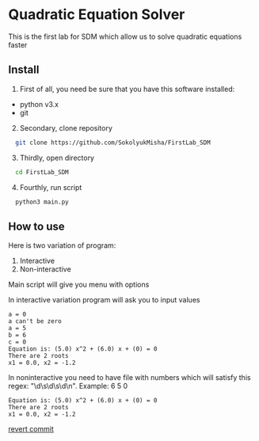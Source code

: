 # Quadratic Equation Solver

This is the first lab for SDM which allow us to solve quadratic equations faster

## Install

1. First of all, you need be sure that you have this software installed:
  - python v3.x
  - git

2. Secondary, clone repository
```bash
  git clone https://github.com/SokolyukMisha/FirstLab_SDM
```
3. Thirdly, open directory
```bash
  cd FirstLab_SDM
```
4. Fourthly, run script
```bash
  python3 main.py
```

## How to use

Here is two variation of program:
1. Interactive
2. Non-interactive

Main script will give you menu with options

In interactive variation program will ask you to input values

```
a = 0
a can't be zero
a = 5
b = 6
c = 0
Equation is: (5.0) x^2 + (6.0) x + (0) = 0
There are 2 roots
x1 = 0.0, x2 = -1.2
```

In noninteractive you need to have file with numbers which will satisfy this regex: "\d\s\d\s\d\n". Example: 6 5 0

```
Equation is: (5.0) x^2 + (6.0) x + (0) = 0
There are 2 roots
x1 = 0.0, x2 = -1.2
```

[revert commit](https://github.com/SokolyukMisha/SDM_FirstLab/commit/a1b521d89f4ce82ff09f667edf386e8cac11fe94)
